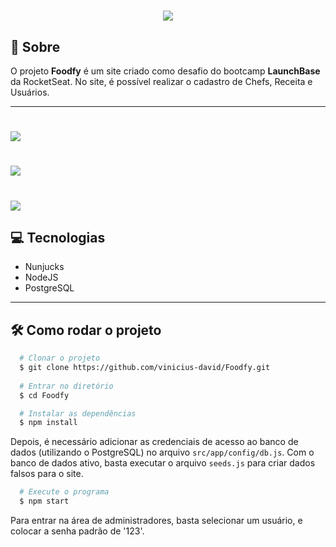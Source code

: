 <h1 align='center'>
  <img src='https://ik.imagekit.io/xcu9aqv3wh/logo_uUSXf4Qsf.png'>
</h1>

## 📝 Sobre

O projeto **Foodfy** é um site criado como desafio do bootcamp **LaunchBase** da RocketSeat. No site, é possível realizar o cadastro de Chefs, Receita e Usuários.

---

<h1>
  <img src='https://ik.imagekit.io/xcu9aqv3wh/home_gRhKjrYOz.gif'>
</h1>

<h1>
  <img src='https://ik.imagekit.io/xcu9aqv3wh/login_Hct62t-x5.gif'>
</h1>

<h1>
  <img src='https://ik.imagekit.io/xcu9aqv3wh/admin_R7UhBRidf.gif'>
</h1>

## 💻 Tecnologias

 - Nunjucks
 - NodeJS
 - PostgreSQL

 ---

## 🛠 Como rodar o projeto

```bash
  # Clonar o projeto
  $ git clone https://github.com/vinicius-david/Foodfy.git
  
  # Entrar no diretório
  $ cd Foodfy

  # Instalar as dependências
  $ npm install

```

Depois, é necessário adicionar as credenciais de acesso ao banco de dados (utilizando o PostgreSQL) no arquivo ```src/app/config/db.js```. Com o banco de dados ativo, basta executar o arquivo ```seeds.js``` para criar dados falsos para o site.

```bash
  # Execute o programa
  $ npm start
```

Para entrar na área de administradores, basta selecionar um usuário, e colocar a senha padrão de '123'.
